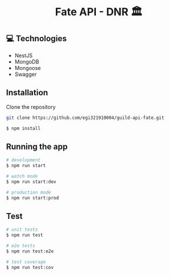 <h1 align="center" style="font-weight: bold;">Fate API - DNR 🏛</h1>

<h2 id="technologies">💻 Technologies</h2>

- NestJS
- MongoDB
- Mongoose
- Swagger

## Installation

Clone the repository

```bash
git clone https://github.com/egi321910004/guild-api-fate.git
```

```bash
$ npm install
```

## Running the app

```bash
# development
$ npm run start

# watch mode
$ npm run start:dev

# production mode
$ npm run start:prod
```

## Test

```bash
# unit tests
$ npm run test

# e2e tests
$ npm run test:e2e

# test coverage
$ npm run test:cov
```
